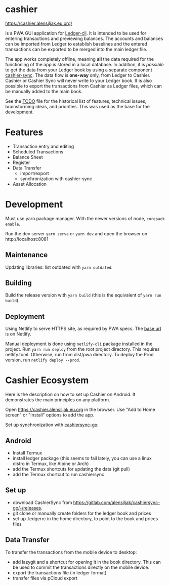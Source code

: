 # cashier

https://cashier.alensiljak.eu.org/

is a PWA GUI application for [Ledger-cli](https://ledger-cli.org). It is intended to be used for entering transactions and previewing balances. The accounts and balances can be imported from Ledger to establish baselines and the entered transactions can be exported to be merged into the main ledger file.

The app works completely offline, meaning **all** the data required for the functioning of the app is stored in a local database. In addition, it is *possible* to get the data from your Ledger book by using a separate component [cashier-sync](https://gitlab.com/alensiljak/cashiersync). The data flow is **one-way** only, from Ledger to Cashier. Cashier or Cashier Sync will never write to your Ledger book.
It is also possible to export the transactions from Cashier as Ledger files, which can be manually added to the main book.

See the [TODO](TODO) file for the historical list of features, technical issues, brainstorming ideas, and priorities. This was used as the base for the development.

# Features

- Transaction entry and editing
- Scheduled Transactions
- Balance Sheet
- Register
- Data Transfer
  - import/export
  - synchronization with cashier-sync
- Asset Allocation

# Development

Must use yarn package manager. With the newer versions of node, `corepack enable`.

Run the dev server `yarn serve` or `yarn dev` and open the browser on http://localhost:8081

## Maintenance

Updating libraries: list outdated with `yarn outdated`.

## Building

Build the release version with `yarn build` (this is the equivalent of `yarn run build`).

## Deployment

Using Netlify to serve HTTPS site, as required by PWA specs. The [base url](https://cashier-pwa.netlify.com/) is on Netlify.

Manual deployment is done using `netlify-cli` package installed in the project.
Run `yarn run deploy` from the root project directory. This requires netlify.toml. Otherwise, run from dist/pwa directory. To deploy the Prod version, run `netlify deploy --prod`.

# Cashier Ecosystem

Here is the description on how to set up Cashier on Android. It demonstrates the main principles on any platform.

Open https://cashier.alensiljak.eu.org in the browser. Use "Add to Home screen" or "Install" options to add the app.

Set up synchronization with [cashiersync-go](https://gitlab.com/alensiljak/cashiersync-go):

## Android

- Install Termux
- install ledger package (this seems to fail lately, you can use a linux distro in Termux, like Alpine or Arch)
- add the Termux shortcuts for updating the data (git pull)
- add the Termux shortcut to run cashiersync

## Set up

- download CashierSync from https://gitlab.com/alensiljak/cashiersync-go/-/releases.
- git clone or manually create folders for the ledger book and prices
- set up .ledgerrc in the home directory, to point to the book and prices files

## Data Transfer

To transfer the transactions from the mobile device to desktop:

- add lazygit and a shortcut for opening it in the book directory. This can be used to commit the transactions directly on the mobile device.
- export the transactions file (in ledger format)
- transfer files via pCloud export
